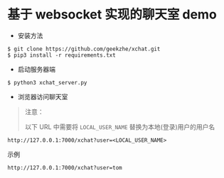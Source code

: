 # 基于 websocket 实现的聊天室 demo

* 安装方法

```
$ git clone https://github.com/geekzhe/xchat.git
$ pip3 install -r requirements.txt
```

* 启动服务器端

```
$ python3 xchat_server.py
```

* 浏览器访问聊天室

> 注意：
>
> 以下 URL 中需要将 ```LOCAL_USER_NAME``` 替换为本地(登录)用户的用户名

```
http://127.0.0.1:7000/xchat?user=<LOCAL_USER_NAME>
```

示例

```
http://127.0.0.1:7000/xchat?user=tom
```
